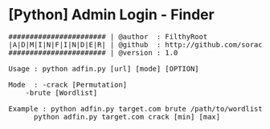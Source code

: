 # [Python] Admin Login - Finder
<pre>
####################### | @author  : FilthyRoot
|A|D|M|I|N|F|I|N|D|E|R| | @github  : http://github.com/soracyberteam/
####################### | @version : 1.0

Usage : python adfin.py [url] [mode] [OPTION]

Mode  : -crack [Permutation]
	-brute [Wordlist]

Example : python adfin.py target.com brute /path/to/wordlist.txt
	  python adfin.py target.com crack [min] [max]
  <pre>
